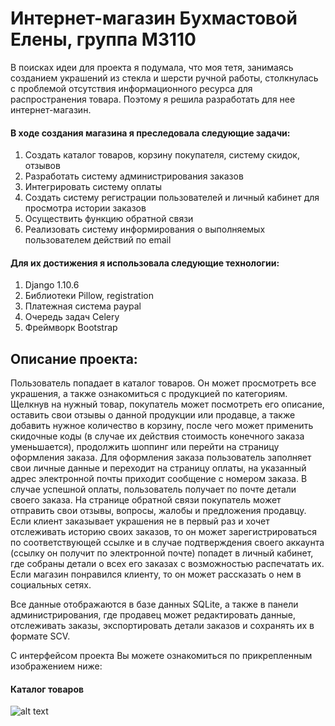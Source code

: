 # Интернет-магазин Бухмастовой Елены, группа М3110 

В поисках идеи для проекта я подумала, что моя тетя, занимаясь созданием украшений из стекла и шерсти ручной работы, столкнулась с проблемой отсутствия информационного ресурса для распространения товара. Поэтому я решила разработать для нее интернет-магазин. 

#### В ходе создания магазина я преследовала следующие задачи: 
1. Создать каталог товаров, корзину покупателя, систему скидок, отзывов 
2. Разработать систему администрирования заказов 
3. Интегрировать систему оплаты 
4. Создать систему регистрации пользователей и личный кабинет для просмотра истории заказов 
5. Осуществить функцию обратной связи 
6. Реализовать систему информирования о выполняемых пользователем действий по email 

#### Для их достижения я использовала следующие технологии: 
1. Django 1.10.6 
2. Библиотеки Pillow, registration 
3. Платежная система paypal 
4. Очередь задач Celery 
5. Фреймворк Bootstrap 

## Описание проекта: 
Пользователь попадает в каталог товаров. Он может просмотреть все украшения, а также ознакомиться с продукцией по категориям. Щелкнув на нужный товар, покупатель может посмотреть его описание, оставить свои отзывы о данной продукции или продавце, а также добавить нужное количество в корзину, после чего может применить скидочные коды (в случае их действия стоимость конечного заказа уменьшается), продолжить шоппинг или перейти на страницу оформления заказа. Для оформления заказа пользователь заполняет свои личные данные и переходит на страницу оплаты, на указанный адрес электронной почты приходит сообщение с номером заказа. В случае успешной оплаты, пользователь получает по почте детали своего заказа. На странице обратной связи покупатель может отправить свои отзывы, вопросы, жалобы и предложения продавцу. Если клиент заказывает украшения не в первый раз и хочет отслеживать историю своих заказов, то он может зарегистрироваться по соответствующей ссылке и в случае подтверждения своего аккаунта (ссылку он получит по электронной почте) попадет в личный кабинет, где собраны детали о всех его заказах с возможностью распечатать их. Если магазин понравился клиенту, то он может рассказать о нем в социальных сетях. 

Все данные отображаются в базе данных SQLite, а также в панели администрирования, где продавец может редактировать данные, отслеживать заказы, экспортировать детали заказов и сохранять их в формате SCV. 

С интерфейсом проекта Вы можете ознакомиться по прикрепленным изображением ниже:

#### Каталог товаров
![alt text](https://cloud.githubusercontent.com/assets/22623962/26783051/ed0b7538-49fe-11e7-8c2d-30524f3ed846.jpg)


